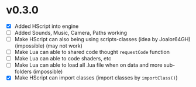 # v0.3.0
* [X] Added HScript into engine
* [ ] Added Sounds, Music, Camera, Paths working
* [ ] Make HScript can also being using scripts-classes (idea by Joalor64GH) (impossible) (may not work)
* [ ] Make Lua can able to shared code thought `requestCode` function
* [ ] Make Lua can able to code shaders, etc
* [ ] Make Lua can able to load all .lua file when on data and more sub-folders (impossible)
* [X] Make HScript can import classes (import classes by `importClass()`)